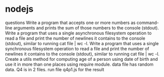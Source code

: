 # nodejs
questions
Write a program that accepts one or more numbers as command-line arguments and prints the sum of those numbers to the console (stdout).
Write a program that uses a single asynchronous filesystem operation to read a file and print the number of newlines it contains to the console (stdout), similar to running cat file | wc -l.
Write a program that uses a single synchronous filesystem operation to read a file and print the number of newlines it contains to the console (stdout), similar to running cat file | wc -l.
Create a utils method for computing age of a person using date of birth and use it in more than one places using require module.
data file has random data.
Q4 is in 2 files. run file q4p1.js for the result

